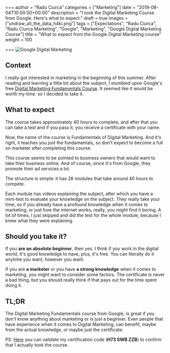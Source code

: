 +++
author = "Radu Ciurca"
categories = ["Marketing"]
date = "2019-08-04T10:00:00+00:00"
description = "I took the Digital Marketing Course from Google. Here's what to expect."
draft = true
images = ["undraw_all_the_data_h4ki.png"]
tags = ["Expectations", "Radu Ciurca", "Radu Ciurca Marketing", "Google", "Marketing", "Google Digital Marketing Course"]
title = "What to expect from the Google Digital Marketing course"
weight = 100

+++
![Google Digital Marketing](/uploads/undraw_all_the_data_h4ki.svg "Marketing")

## Context

I really got interested in marketing in the beginning of this summer. After reading and learning a little bit about the subject, I stumbled upon Google's free [Digital Marketing Fundamentals Course](). It seemed like it would be worth my time. so I decided to take it.

## What to expect

The course takes approximately 40 hours to complete, and after that you can take a test and if you pass it, you receive a certificate with your name.

Now, the name of the course is Fundamentals of Digital Marketing. And it's right, it teaches you just the fundamentals, so don't expect to become a full on marketer after completing this course.

This course seems to be pointed to business owners that would want to take their business online. And of course, since it's from Google, they promote their ad services a lot.

The structure is simple: it has 26 modules that take around 40 hours to compete.

Each module has videos explaining the subject, after which you have a mini-test to evaluate your knowledge on the subject. They really take your time, so if you already have a profound knowledge when it comes to marketing, or just how the internet works, really, you might find it boring. A lot of times, I just skipped and did the test for the whole module, because I knew what they were explaining.

## Should you take it?

If you **are an absolute beginner**, then yes. I think if you work in the digital world, it's good knowledge to have, plus, it's free. You can literally do it anytime you want, however you want.

If you are **a marketer** or you have **a strong knowledge** when it comes to marketing, you might want to consider some factors. The certificate is never a bad thing, but you should really think if that pays out for the time spent doing it.

## TL;DR

The Digital Marketing Fundamentals course from Google, is great if you don't know anything about marketing or is just a beginner. Even people that have experience when it comes to Digital Marketing, can benefit, maybe from the actual knowledge, or maybe just the certificate.

PS: [Here]() you can validate my certification code (**H73 SWB ZZB**) to confirm that I actually took the course.